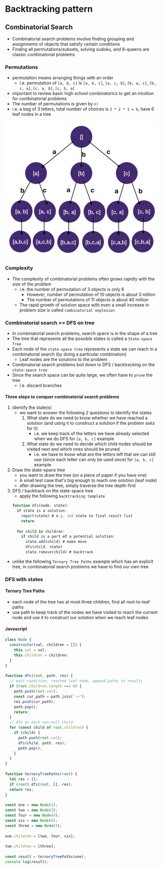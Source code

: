 # Backtracking pattern
## Combinatorial Search
- Combinatorial search problems involve finding grouping and assignments of objects that satisfy certain conditions
- Finding all permutations/subsets, solving sudoku, and 8-queens are classic combinatorial problems
### Permutations
- permutation means arranging things with an order
  - i.e. permutation of `[a, b, c]` is `[a, b, c]`, `[a, c, b]`, `[b, a, c]`, `[b, c, a]`, `[c, a, b]`, `[c, b, a]`
- important to review basic high school combinatorics to get an intuition for combinatorial problems
- The number of permutations is given by `n!`
- i.e. a bag of 3 letters, total number of choices is `3 * 2 * 1 = 6`, have 6 leaf nodes in a tree

![permutation](../images/permutation.png)

### Complexity
- The complexity of combinatorial problems often grows rapidly with the size of the problem
  - i.e. the number of permutation of 3 objects is only 6
    - However, number of permutation of 10 objects is about 3 million
    - The number of permutations of 11 objects is about 40 million
  - The rapid growth of solution space with even a small increase in problem size is called `combinatorial explosion`

### Combinatorial search == DFS on tree
- In combinatorial search problems, search space is in the shape of a tree
- The tree that represents all the possible states is called a `State-space Tree`
- Each node of the `state-space tree` represents a state we can reach in a combinatorial search (by doing a particular combination)
  - Leaf nodes are the solutions to the problem
- Combinatorial search problems boil down to DFS / backtracking on the `state-space tree`
- Since the search space can be quite large, we often have to `prune` the tree
  - i.e. discard branches
#### Three steps to conquer combinatorial search problems
1. Identify the state(s)
    - we want to answer the following 2 questions to identify the states
      1. What state do we need to know whether we have reached a solution (and using it to construct a solution if the problem asks for it)
          - i.e. we keep track of the letters we have already selected when we do DFS for `[a, b, c]` example
      2. What state do we need to decide which child nodes should be visited next and which ones should be pruned
          - i.e. we have to know what are the letters left that we can still use (since each letter can only be used once) for `[a, b, c]` example
2. Draw the state-space tree
    - you want to draw the tree (on a piece of paper if you have one)
    - A small test case that's big enough to reach one solution (leaf node)
    - after drawing the tree, simply traverse the tree depth-first
3. DFS / backtrack on the state-space tree
    - apply the following `backtracking template`
    ```javascript
    function dfs(node, state):
      if state is a solution:
        report(state) # e.g. add state to final result list
        return

      for child in children:
        if child is a part of a potential solution:
          state.add(child) # make move
          dfs(child, state)
          state.remove(child) # backtrack
    ```
- unlike the following `Ternary Tree Paths` example which has an explicit tree, in combinatorial search problems we have to find our own tree
### DFS with states
#### Ternary Tree Paths
- each node of the tree has at most three children, find all root-to-leaf paths
- use path to keep track of the nodes we have visited to reach the current node and use it to construct our solution when we reach leaf nodes
#### Javascript
```javascript
class Node {
  constructor(val, children = []) {
    this.val = val;
    this.children = children;
  }
}

function dfs(root, path, res) {
  // exit condition, reached leaf node, append paths to results
  if (root.children.length === 0) {
    path.push(root.val);
    const cur_path = path.join('->');
    res.push(cur_path);
    path.pop();
    return;
  }
  // dfs on each non-null child
  for (const child of root.children) {
    if (child) {
      path.push(root.val);
      dfs(child, path, res);
      path.pop();
    }
  }
}

function ternaryTreePaths(root) {
  let res = [];
  if (root) dfs(root, [], res);
  return res;
}

const one = new Node(1);
const two = new Node(2);
const four = new Node(4);
const six = new Node(6);
const three = new Node(3);

one.children = [two, four, six];

two.children = [three];

const result = ternaryTreePaths(one);
console.log(result);
```
